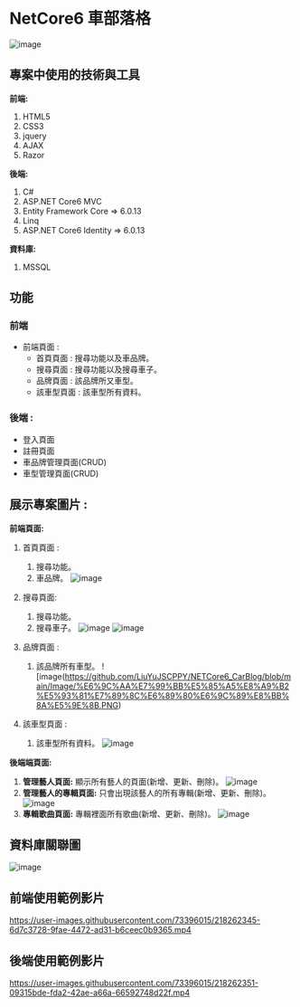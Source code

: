 # NetCore6 車部落格

![image](https://github.com/LiuYuJSCPPY/NETCore6_CarBlog/blob/main/Image/%E6%9C%AA%E7%99%BB%E5%85%A5%E9%A6%96%E9%A0%81.PNG)

## 專案中使用的技術與工具
**前端:**

1.  HTML5
2.  CSS3
3.  jquery
4.  AJAX
5.  Razor 

**後端:**
 1.  C#
 2.  ASP.NET Core6 MVC
 3.  Entity Framework Core => 6.0.13
 4.  Linq
 5.  ASP.NET Core6 Identity => 6.0.13

**資料庫:**
1.  MSSQL

## 功能

### 前端
* 前端頁面 :
  * 首頁頁面 : 搜尋功能以及車品牌。
  * 搜尋頁面 : 搜尋功能以及搜尋車子。
  * 品牌頁面 : 該品牌所又車型。
  * 該車型頁面 : 該車型所有資料。
 
  

 ### 後端 :
 * 登入頁面 
 * 註冊頁面 
 * 車品牌管理頁面(CRUD)
 * 車型管理頁面(CRUD)
 
 ## 展示專案圖片 : 
 **前端頁面:**
1. 首頁頁面 :
   1. 搜尋功能。
   2. 車品牌。
![image](https://github.com/LiuYuJSCPPY/NETCore6_CarBlog/blob/main/Image/%E6%9C%AA%E7%99%BB%E5%85%A5%E9%A6%96%E9%A0%81.PNG)

2. 搜尋頁面:
   1. 搜尋功能。
   2. 搜尋車子。
![image](https://github.com/LiuYuJSCPPY/NETCore6_CarBlog/blob/main/Image/%E6%90%9C%E5%B0%8B%E7%B3%BB%E7%B5%B1.PNG)
![image](https://github.com/LiuYuJSCPPY/NETCore6_CarBlog/blob/main/Image/%E5%B7%B2%E6%90%9C%E7%B4%A2%E8%BB%8A%E5%9E%8B.PNG)
3. 品牌頁面 : 
   1.  該品牌所有車型。
![image(https://github.com/LiuYuJSCPPY/NETCore6_CarBlog/blob/main/Image/%E6%9C%AA%E7%99%BB%E5%85%A5%E8%A9%B2%E5%93%81%E7%89%8C%E6%89%80%E6%9C%89%E8%BB%8A%E5%9E%8B.PNG)

4. 該車型頁面 : 
   1.  該車型所有資料。
![image](https://github.com/LiuYuJSCPPY/NETCore6_CarBlog/blob/main/Image/%E6%9C%AA%E7%99%BB%E5%85%A5%E8%A9%B2%E8%BB%8A%E5%9E%8B%E7%9A%84%E8%B3%87%E6%96%99.PNG)
  

  
**後端端頁面:**
1. **管理藝人頁面:** 顯示所有藝人的頁面(新增、更新、刪除)。
![image](https://github.com/LiuYuJSCPPY/NetCore6_Music/blob/main/Iamge/%E5%BE%8C%E8%87%BA%E7%AE%A1%E7%90%86%E8%97%9D%E4%BA%BACRUD.PNG)
2. **管理藝人的專輯頁面:** 只會出現該藝人的所有專輯(新增、更新、刪除)。
![image](https://github.com/LiuYuJSCPPY/NetCore6_Music/blob/main/Iamge/%E5%BE%8C%E5%8F%B0%E5%B0%88%E8%BC%AFCRUD.PNG)
3. **專輯歌曲頁面:** 專輯裡面所有歌曲(新增、更新、刪除)。
![image](https://github.com/LiuYuJSCPPY/NetCore6_Music/blob/main/Iamge/%E5%BE%8C%E5%8F%B0%E5%B0%88%E8%BC%AF%E9%9F%B3%E6%A8%82CRUD.PNG)


## 資料庫關聯圖
![image](https://github.com/LiuYuJSCPPY/NetCore6_Music/blob/main/Iamge/Untitled%20(1).png)

## 前端使用範例影片



https://user-images.githubusercontent.com/73396015/218262345-6d7c3728-9fae-4472-ad31-b6ceec0b9365.mp4



## 後端使用範例影片



https://user-images.githubusercontent.com/73396015/218262351-09315bde-fda2-42ae-a66a-66592748d22f.mp4


